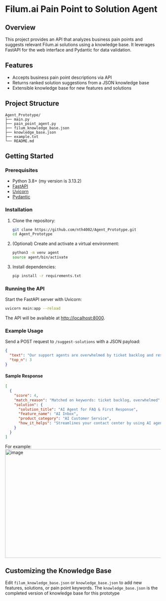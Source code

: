 # Filum.ai Pain Point to Solution Agent

## Overview

This project provides an API that analyzes business pain points and suggests relevant Filum.ai solutions using a knowledge base. It leverages FastAPI for the web interface and Pydantic for data validation.

## Features

- Accepts business pain point descriptions via API
- Returns ranked solution suggestions from a JSON knowledge base
- Extensible knowledge base for new features and solutions

## Project Structure

```
Agent_Prototype/
├── main.py
├── pain_point_agent.py
├── filum_knowledge_base.json
├── knowledge_base.json
├── example.txt
└── README.md
```

## Getting Started

### Prerequisites

- Python 3.8+ (my version is 3.13.2)
- [FastAPI](https://fastapi.tiangolo.com/)
- [Uvicorn](https://www.uvicorn.org/)
- [Pydantic](https://docs.pydantic.dev/)

### Installation

1. Clone the repository:
   ```bash
   git clone https://github.com/nth4002/Agent_Prototype.git
   cd Agent_Prototype
   ```

2. (Optional) Create and activate a virtual environment:
   ```bash
   python3 -m venv agent
   source agent/bin/activate
   ```

3. Install dependencies:
   ```bash
   pip install -r requirements.txt
   ```

### Running the API

Start the FastAPI server with Uvicorn:
```bash
uvicorn main:app --reload
```
The API will be available at [http://localhost:8000](http://localhost:8000).

### Example Usage

Send a POST request to `/suggest-solutions` with a JSON payload:
```json
{
  "text": "Our support agents are overwhelmed by ticket backlog and response times are terrible.",
  "top_n": 3
}
```

#### Sample Response
```json
[
  {
    "score": 4,
    "match_reason": "Matched on keywords: ticket backlog, overwhelmed",
    "solution": {
      "solution_title": "AI Agent for FAQ & First Response",
      "feature_name": "AI Inbox",
      "product_category": "AI Customer Service",
      "how_it_helps": "Streamlines your contact center by using AI agents to handle repetitive questions 24/7, deflecting a high volume of tickets and freeing up your human agents to focus on complex, high-value issues."
    }
  }
]
```

For example:
<img width="1421" height="351" alt="image" src="https://github.com/user-attachments/assets/13002cc4-4a2f-420f-ab88-d2e6816b4331" />

## Customizing the Knowledge Base

Edit `filum_knowledge_base.json` or `knowledge_base.json` to add new features, solutions, or pain point keywords. The `knowledge_base.json` is the completed version of knowledge base for this prototype

